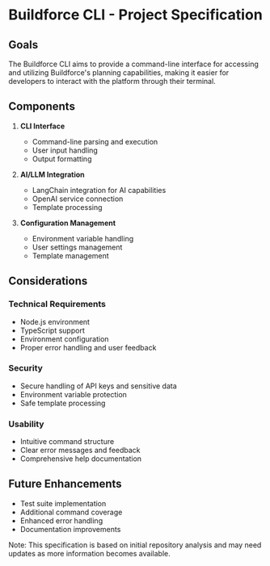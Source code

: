 # Buildforce CLI - Project Specification

## Goals

The Buildforce CLI aims to provide a command-line interface for accessing and utilizing Buildforce's planning capabilities, making it easier for developers to interact with the platform through their terminal.

## Components

1. **CLI Interface**

   - Command-line parsing and execution
   - User input handling
   - Output formatting

2. **AI/LLM Integration**

   - LangChain integration for AI capabilities
   - OpenAI service connection
   - Template processing

3. **Configuration Management**
   - Environment variable handling
   - User settings management
   - Template management

## Considerations

### Technical Requirements

- Node.js environment
- TypeScript support
- Environment configuration
- Proper error handling and user feedback

### Security

- Secure handling of API keys and sensitive data
- Environment variable protection
- Safe template processing

### Usability

- Intuitive command structure
- Clear error messages and feedback
- Comprehensive help documentation

## Future Enhancements

- Test suite implementation
- Additional command coverage
- Enhanced error handling
- Documentation improvements

Note: This specification is based on initial repository analysis and may need updates as more information becomes available.
